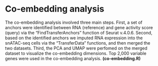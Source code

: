 # Co-embedding analysis

The co-embedding analysis involved three main steps. First, a set of anchors were identified between RNA (reference) and gene activity score (query) via the “FindTransferAnchors” function of Seurat v.4.0.6. Second, based on the identified anchors we imputed RNA expression into the snATAC-seq cells via the “TransferData” functions, and then merged the two datasets. Third, the PCA and UMAP were perfomed on the merged dataset to visualize the co-embedding dimensions. Top 2,000 variable genes were used in the co-embedding analysis. **(co-embedding.R)**
